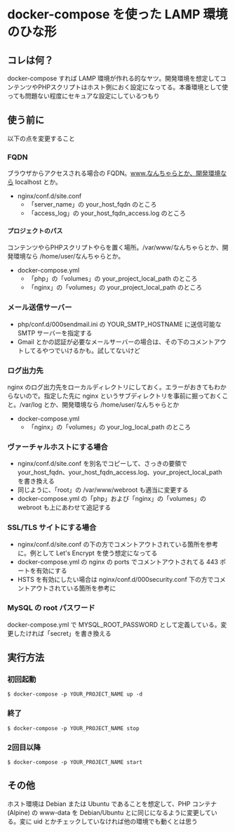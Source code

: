 # docker-compose を使った LAMP 環境のひな形

## コレは何？

docker-compose すれば LAMP 環境が作れる的なヤツ。開発環境を想定してコンテンツやPHPスクリプトはホスト側におく設定になってる。本番環境として使っても問題ない程度にセキュアな設定にしているつもり

## 使う前に

以下の点を変更すること

### FQDN

ブラウザからアクセスされる場合の FQDN。www.なんちゃらとか、開発環境なら localhost とか。

* nginx/conf.d/site.conf
  * 「server_name」の your_host_fqdn のところ
  * 「access_log」の your_host_fqdn_access.log のところ

#### プロジェクトのパス

コンテンツやらPHPスクリプトやらを置く場所。/var/www/なんちゃらとか、開発環境なら /home/user/なんちゃらとか。

* docker-compose.yml
  * 「php」の「volumes」の your_project_local_path のところ
  * 「nginx」の「volumes」の your_project_local_path のところ

### メール送信サーバー
* php/conf.d/000sendmail.ini の YOUR_SMTP_HOSTNAME に送信可能な SMTP サーバーを指定する
* Gmail とかの認証が必要なメールサーバーの場合は、その下のコメントアウトしてるやつでいけるかも。試してないけど

### ログ出力先

nginx のログ出力先をローカルディレクトリにしておく。エラーがおきてもわからないので。指定した先に nginx というサブディレクトリを事前に掘っておくこと。/var/log とか、開発環境なら /home/user/なんちゃらとか

* docker-compose.yml
  * 「nginx」の「volumes」の your_log_local_path のところ


### ヴァーチャルホストにする場合

* nginx/conf.d/site.conf を別名でコピーして、さっきの要領で your_host_fqdn、your_host_fqdn_access.log、your_project_local_path を書き換える
* 同じように、「root」の /var/www/webroot も適当に変更する
* docker-compose.yml の「php」および「nginx」の「volumes」の webroot も上にあわせて追記する

### SSL/TLS サイトにする場合

* nginx/conf.d/site.conf の下の方でコメントアウトされている箇所を参考に。例として Let's Encrypt を使う想定になってる
* docker-compose.yml の nginx の ports でコメントアウトされてる 443 ポートを有効にする
* HSTS を有効にしたい場合は nginx/conf.d/000security.conf 下の方でコメントアウトされている箇所を参考に

### MySQL の root パスワード

docker-compose.yml で MYSQL_ROOT_PASSWORD として定義している。変更したければ「secret」を書き換える

## 実行方法

### 初回起動

````
$ docker-compose -p YOUR_PROJECT_NAME up -d
````

### 終了

````
$ docker-compose -p YOUR_PROJECT_NAME stop
````

### 2回目以降

````
$ docker-compose -p YOUR_PROJECT_NAME start
````

## その他

ホスト環境は Debian または Ubuntu であることを想定して、PHP コンテナ (Alpine) の www-data を Debian/Ubuntu とに同じになるように変更している。変に uid とかチェックしていなければ他の環境でも動くとは思う

